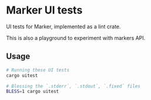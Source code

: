 # Marker UI tests

UI tests for Marker, implemented as a lint crate.

This is also a playground to experiment with markers API.

## Usage

```sh
# Running these UI tests
cargo uitest

# Blessing the `.stderr`, `.stdout`, `.fixed` files
BLESS=1 cargo uitest
```

